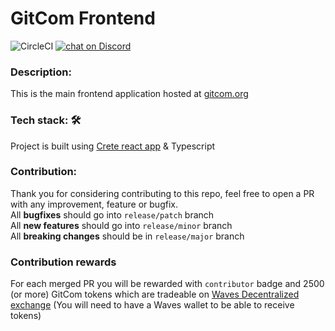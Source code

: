 # GitCom Frontend

![CircleCI](https://img.shields.io/circleci/build/github/gitcomteam/gitcom-front/master)
<a href="https://discord.gg/gRxPXPn">
  <img src="https://img.shields.io/discord/658128774679756820?logo=discord" alt="chat on Discord">
</a>

### Description:
This is the main frontend application hosted at [gitcom.org](https://gitcom.org)

### Tech stack: :hammer_and_wrench:
Project is built using [Crete react app](https://github.com/facebook/create-react-app) & Typescript

### Contribution:
Thank you for considering contributing to this repo, feel free to open a PR with any improvement, feature or bugfix.  
All **bugfixes** should go into `release/patch` branch  
All **new features** should go into `release/minor` branch  
All **breaking changes** should be in `release/major` branch  
 
### Contribution rewards
For each merged PR you will be rewarded with `contributor` badge and 2500 (or more) GitCom tokens which are tradeable on [Waves Decentralized exchange](https://waves.exchange/dex-demo?assetId2=BkuYDLDunSy7dvep7NgQcmiY4iyqTq3diHwdGPrFUCMC&assetId1=WAVES) (You will need to have a Waves wallet to be able to receive tokens)
